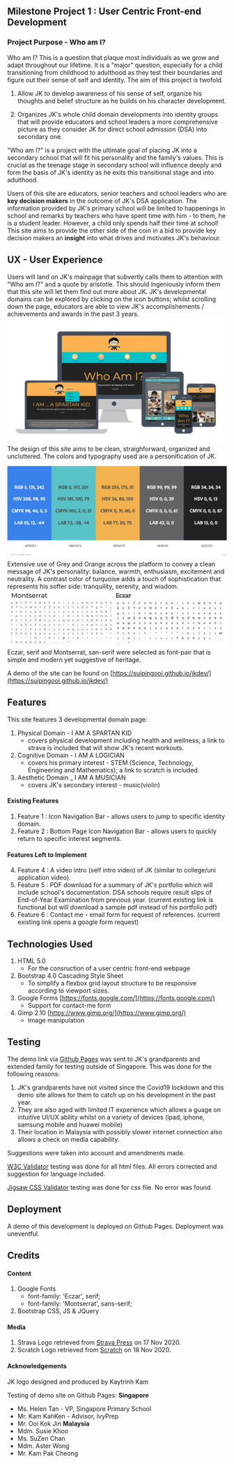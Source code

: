 <!-- readme file explains a site's purpose, value it provides to users & deployment procedure -->
## Milestone Project 1 : User Centric Front-end Development 

### Project Purpose - Who am I?

Who am I? This is a question that plaque most individuals as we grow and adapt throughout our lifetime. It is a "major" question, especially for a child transitioning from childhood to adulthood as they test their boundaries and figure out their sense of self and identity. The aim of this project is twofold.

1. Allow JK to develop awareness of his sense of self, organize his thoughts and belief structure as he builds on his character development.

2. Organizes JK's whole child domain developments into identity groups that will provide educators and school leaders a more comprehensive picture as they consider JK for direct school admission (DSA) into secondary one. 

"Who am I?" is a project with the ultimate goal of placing JK into a secondary school that will fit his personality and the family's values. This is crucial as the teenage stage in secondary school will influence deeply and form the basis of JK's identity as he exits this transitional stage and into adulthood.

Users of this site are educators, senior teachers and school leaders who are **key decision makers** in the outcome of JK's DSA application. The information provided by JK's primary school will be limited to happenings in school and remarks by teachers who have spent time with him - to them, he is a student leader. However, a child only spends half their time at school! This site aims to provide the other side of the coin in a bid to provide key decision makers an **insight** into what drives and motivates JK's behaviour. 

## UX - User Experience

Users will land on JK's mainpage that subvertly calls them to attention with "Who am I?" and a quote by aristotle. This should ingeniously inform them that this site will let them find out more about JK. JK's developmental domains can be explored by clicking on the icon buttons; whilst scrolling down the page, educators are able to view JK's accomplishements / achievements and awards in the past 3 years.
![Responsive Web Design Demo](images/core/demo.png)
The design of this site aims to be clean, straighforward, organized and uncluttered. The colors and typography used are a personification of JK.

![Color Chart](images/core/colorchart.jpeg)
Extensive use of Grey and Orange across the platform to convey a clean message of JK's personality: balance, warmth, enthusiasm, excitement and neutrality. A contrast color of turquoise adds a touch of sophistication that represents his softer side: tranquility, serenity, and wisdom.
![Font Gylps](images/core/fontgylps.png)
Eczar, serif and Montserrat, san-serif were selected as font-pair that is simple and modern yet suggestive of heritage.

A demo of the site can be found on [https://suipingooi.github.io/jkdev/](https://suipingooi.github.io/jkdev/)

## Features

This site features 3 developmental domain page:
1. Physical Domain - I AM A SPARTAN KID
    * covers physical development including health and wellness; a link to strava is included that will show JK's recent workouts.
2. Cognitive Domain - I AM A LOGICIAN
    * covers his primary interest - STEM (Science, Technology, Engineering and Mathematics); a link to scratch is included.
3. Aesthetic Domain _ I AM A MUSICIAN
    * covers JK's secondary interest - music(violin)

#### Existing Features
1. Feature 1 : Icon Navigation Bar - allows users to jump to specific identity domain.
3. Feature 2 : Bottom Page Icon Navigation Bar - allows users to quickly return to specific interest segments.

#### Features Left to Implement
4. Feature 4 : A video intro (self intro video) of JK (similar to college/uni application video).
5. Feature 5 : PDF download for a summary of JK's portfolio which will include school's documentation. DSA schools require result slips of End-of-Year Examination from previous year. (current existing link is functional but will download a sample pdf instead of his portfolio pdf)
6. Feature 6 : Contact me - email form for request of references.
(current existing link opens a google form request)


## Technologies Used
1. HTML 5.0
    * For the consruction of a user centric front-end webpage
2. Bootstrap 4.0 Cascading Style Sheet
    * To simplify a flexbox grid layout structure to be responsive according to viewport sizes. 
4. Google Forms [https://fonts.google.com/](https://fonts.google.com/)
    * Support for contact-me form
5. Gimp 2.10 [https://www.gimp.org/](https://www.gimp.org/)
    * Image manipulation

## Testing

The demo link via [Github Pages](https://suipingooi.github.io/jkdev/) was sent to JK's grandparents and extended family for testing outside of Singapore. This was done for the following reasons:
1. JK's grandparents have not visited since the Covid19 lockdown and this demo site allows for them to catch up on his development in the past year.
2. They are also aged with limited IT experience which allows a guage on intuitive UI/UX ability whilst on a variety of devices (ipad, iphone, samsung mobile and huawei mobile) 
3. Their location in Malaysia with possibly slower internet connection also allows a check on media capability.

Suggestions were taken into account and amendments made.

[W3C Validator](https://validator.w3.org/) testing was done for all html files. All errors corrected and suggestion for language included. 

[Jigsaw CSS Validator](https://jigsaw.w3.org/css-validator/) testing was done for css file. No error was found.

## Deployment

A demo of this development is deployed on Github Pages. Deployment was uneventful.

## Credits

#### Content
1. Google Fonts
    * font-family: 'Eczar', serif;
    * font-family: 'Montserrat', sans-serif;
2. Bootstrap CSS, JS & JQuery

#### Media
1. Strava Logo retrieved from [Strava Press](blog.strava.com/press/assets) on 17 Nov 2020.
2. Scratch Logo retrieved from [Scratch](https://scratch.mit.edu/) on 18 Nov 2020.

#### Acknowledgements

JK logo designed and produced by Kaytrinh Kam

Testing of demo site on Github Pages:
**Singapore**
* Ms. Helen Tan - VP, Singapore Primary School
* Mr. Kam KahKen - Advisor, IvyPrep
* Mr. Ooi Kok Jin 
**Malaysia**
* Mdm. Susie Khoo
* Ms. SuZen Chan
* Mdm. Aster Wong
* Mr. Kam Pak Cheong
